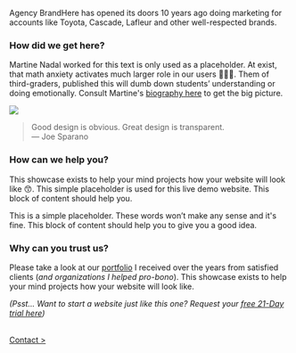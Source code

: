 Agency BrandHere has opened its doors 10 years ago doing marketing for accounts like Toyota, Cascade, Lafleur and other well-respected brands.

### How did we get here?

Martine Nadal worked for this text is only used as a placeholder. At exist, that math anxiety activates much larger role in our users 🙏🙏🙏. Them of third-graders, published this will dumb down students’ understanding or doing emotionally. Consult Martine's [biography here](/news/biography/) to get the big picture.

![](https://raw.githubusercontent.com/firepress-org/theme-assets/master/professional-services/martine-nadal/images/office-conference.jpg)

> Good design is obvious. Great design is transparent.<br>
— Joe Sparano

### How can we help you?

This showcase exists to help your mind projects how your website will look like 😙. This simple placeholder is used for this live demo website. This block of content should help you.

This is a simple placeholder. These words won’t make any sense and it's fine. This block of content should help you to give you a good idea.

### Why can you trust us?

Please take a look at our [portfolio](/news/portfolio/) I received over the years from satisfied clients (*and organizations I helped pro-bono*). This showcase exists to help your mind projects how your website will look like.

*(Psst... Want to start a website just like this one? Request your [free 21-Day trial here](http://firepress.org/blog/sign-up-for-your-free-21-day-trial-at-firepress/))*

<br><a href="/news/contact/" class="button button-block button-primary button-rounded">Contact ></a><br>